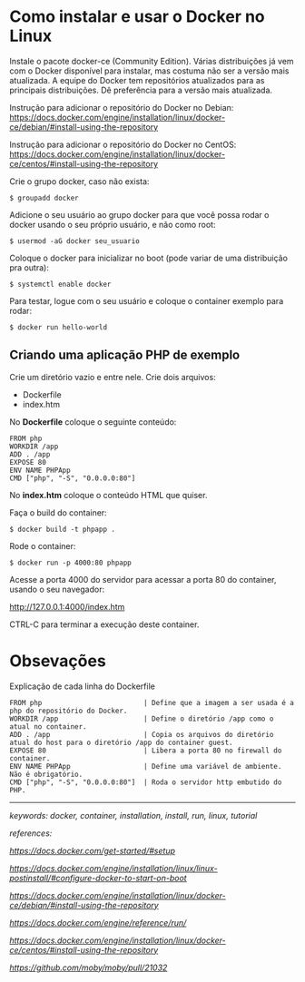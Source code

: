 # Como instalar e usar o Docker no Linux

Instale o pacote docker-ce (Community Edition). Várias distribuições já vem com o Docker disponível para instalar, mas costuma não ser a versão mais atualizada. A equipe do Docker tem repositórios atualizados para as principais distribuições. Dê preferência para a versão mais atualizada.

Instrução para adicionar o repositório do Docker no Debian:
https://docs.docker.com/engine/installation/linux/docker-ce/debian/#install-using-the-repository

Instrução para adicionar o repositório do Docker no CentOS:
https://docs.docker.com/engine/installation/linux/docker-ce/centos/#install-using-the-repository

Crie o grupo docker, caso não exista:

```
$ groupadd docker
```

Adicione o seu usuário ao grupo docker para que você possa rodar o docker usando o seu próprio usuário, e não como root:

```
$ usermod -aG docker seu_usuario
```

Coloque o docker para inicializar no boot (pode variar de uma distribuição pra outra):

```
$ systemctl enable docker
```

Para testar, logue com o seu usuário e coloque o container exemplo para rodar:

```
$ docker run hello-world
```

## Criando uma aplicação PHP de exemplo

Crie um diretório vazio e entre nele. Crie dois arquivos:
  * Dockerfile
  * index.htm

No **Dockerfile** coloque o seguinte conteúdo:
```
FROM php
WORKDIR /app
ADD . /app
EXPOSE 80
ENV NAME PHPApp
CMD ["php", "-S", "0.0.0.0:80"]
```

No **index.htm** coloque o conteúdo HTML que quiser.

Faça o build do container:
```
$ docker build -t phpapp .
```

Rode o container:
```
$ docker run -p 4000:80 phpapp
```

Acesse a porta 4000 do servidor para acessar a porta 80 do container, usando o seu navegador:

http://127.0.0.1:4000/index.htm

CTRL-C para terminar a execução deste container.

# Obsevações

Explicação de cada linha do Dockerfile
```
FROM php                         | Define que a imagem a ser usada é a php do repositório do Docker.
WORKDIR /app                     | Define o diretório /app como o atual no container.
ADD . /app                       | Copia os arquivos do diretório atual do host para o diretório /app do container guest.
EXPOSE 80                        | Libera a porta 80 no firewall do container.
ENV NAME PHPApp                  | Define uma variável de ambiente. Não é obrigatório.
CMD ["php", "-S", "0.0.0.0:80"]  | Roda o servidor http embutido do PHP.
```

---

*keywords: docker, container, installation, install, run, linux, tutorial*

*references:*

*https://docs.docker.com/get-started/#setup*

*https://docs.docker.com/engine/installation/linux/linux-postinstall/#configure-docker-to-start-on-boot*

*https://docs.docker.com/engine/installation/linux/docker-ce/debian/#install-using-the-repository*

*https://docs.docker.com/engine/reference/run/*

*https://docs.docker.com/engine/installation/linux/docker-ce/centos/#install-using-the-repository*

*https://github.com/moby/moby/pull/21032*

